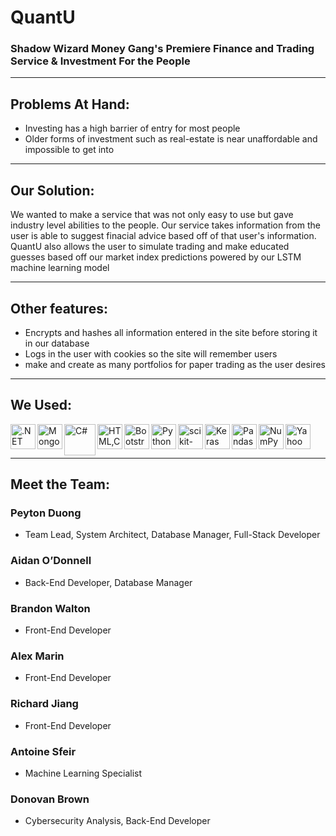 # QuantU
### Shadow Wizard Money Gang's Premiere Finance and Trading Service & Investment For the People

---

## Problems At Hand:
- Investing has a high barrier of entry for most people
- Older forms of investment such as real-estate is near unaffordable and impossible to get into

---

## Our Solution:
We wanted to make a service that was not only easy to use but gave industry level abilities to the people. Our service takes information from the user is able to suggest finacial advice based off of that user's information. QuantU also allows the user to simulate trading and make educated guesses based off our market index predictions powered by our LSTM machine learning model

---

## Other features:
- Encrypts and hashes all information entered in the site before storing it in our database
- Logs in the user with cookies so the site will remember users
- make and create as many portfolios for paper trading as the user desires

--- 

## We Used:
<img align="left" src="https://upload.wikimedia.org/wikipedia/commons/7/7d/Microsoft_.NET_logo.svg" alt=".NET" width="40" height="40"/>
<img align="left" src="https://www.vectorlogo.zone/logos/mongodb/mongodb-icon.svg" alt="MongoDB" width="40" height="40"/>
<img align="left" src="https://upload.wikimedia.org/wikipedia/commons/4/4f/Csharp_Logo.png" alt="C#" width="50" height="50"/>
<img align="left" src="https://user-images.githubusercontent.com/74309511/235784710-8ebc848f-baf1-42b8-9986-efe9ffe5783f.png" alt="HTML,CSS,JS" width="40" height="40"/>
<img align="left" src="https://upload.wikimedia.org/wikipedia/commons/b/b2/Bootstrap_logo.svg" alt="Bootstrap" width="40" height="40"/>
<img align="left" src="https://www.vectorlogo.zone/logos/python/python-icon.svg" alt="Python" width="40" height="40"/> 
<img align="left" src="https://upload.wikimedia.org/wikipedia/commons/0/05/Scikit_learn_logo_small.svg" alt="scikit-learn" width="40" height="40"/>
<img align="left" src="https://upload.wikimedia.org/wikipedia/commons/a/ae/Keras_logo.svg" alt="Keras" width="40" height="40"/>
<img align="left" src="https://upload.wikimedia.org/wikipedia/commons/2/22/Pandas_mark.svg" alt="Pandas" width="40" height="40"/>
<img align="left" src="https://upload.wikimedia.org/wikipedia/commons/6/67/Numpy-svgrepo-com.svg" alt="NumPy" width="40" height="40"/>
<img  src="https://upload.wikimedia.org/wikipedia/commons/3/37/Yahoo_Finance_Logo_2019.png" alt="Yahoo Finance" width="40" height="40"/>


--- 

## Meet the Team:
### Peyton Duong
- Team Lead, System Architect, Database Manager, Full-Stack Developer
### Aidan O’Donnell
- Back-End Developer, Database Manager
### Brandon Walton
- Front-End Developer
### Alex Marin 
- Front-End Developer
### Richard Jiang
- Front-End Developer
### Antoine Sfeir
- Machine Learning Specialist
### Donovan Brown
- Cybersecurity Analysis, Back-End Developer
